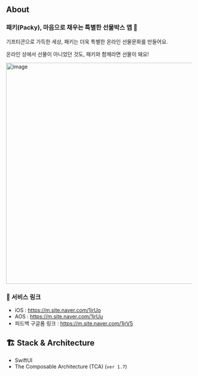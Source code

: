 ## About
### 패키(Packy), 마음으로 채우는 특별한 선물박스 앱 🎁

기프티콘으로 가득한 세상, 패키는 더욱 특별한 온라인 선물문화를 만들어요. 

온라인 상에서 선물이 아니었던 것도, 패키와 함께라면 선물이 돼요!

<img width="600" alt="image" src="https://github.com/Central-MakeUs/Packy-iOS/assets/59835351/9548b43d-56b3-4219-a3f4-d2f70b464fb6">

### 🔗 서비스 링크 
- iOS : https://m.site.naver.com/1jrUo
- AOS : https://m.site.naver.com/1jrUu
- 피드백 구글폼 링크 : https://m.site.naver.com/1jrV5



## 🏗️ Stack & Architecture
- SwiftUI
- The Composable Architecture (TCA) (`ver 1.7`)
